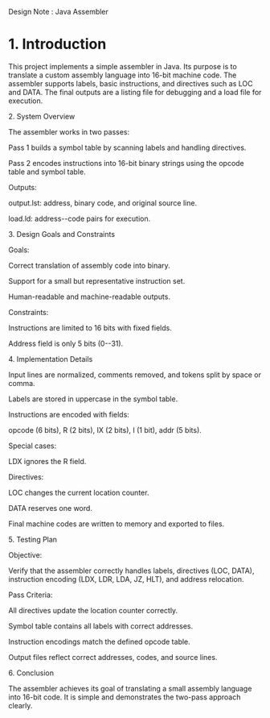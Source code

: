 Design Note : Java Assembler

# 1\. Introduction

This project implements a simple assembler in Java. Its purpose is to
translate a custom assembly language into 16-bit machine code. The
assembler supports labels, basic instructions, and directives such as
LOC and DATA. The final outputs are a listing file for debugging and a
load file for execution.

2\. System Overview

The assembler works in two passes:

Pass 1 builds a symbol table by scanning labels and handling directives.

Pass 2 encodes instructions into 16-bit binary strings using the opcode
table and symbol table.

Outputs:

output.lst: address, binary code, and original source line.

load.ld: address--code pairs for execution.

3\. Design Goals and Constraints

Goals:

Correct translation of assembly code into binary.

Support for a small but representative instruction set.

Human-readable and machine-readable outputs.

Constraints:

Instructions are limited to 16 bits with fixed fields.

Address field is only 5 bits (0--31).

4\. Implementation Details

Input lines are normalized, comments removed, and tokens split by
space or comma.

Labels are stored in uppercase in the symbol table.

Instructions are encoded with fields:

opcode (6 bits), R (2 bits), IX (2 bits), I (1 bit), addr (5 bits).

Special cases:

LDX ignores the R field.

Directives:

LOC changes the current location counter.

DATA reserves one word.

Final machine codes are written to memory and exported to files.

5\. Testing Plan

Objective:

Verify that the assembler correctly handles labels, directives (LOC,
DATA), instruction encoding (LDX, LDR, LDA, JZ, HLT), and address
relocation.

Pass Criteria:

All directives update the location counter correctly.

Symbol table contains all labels with correct addresses.

Instruction encodings match the defined opcode table.

Output files reflect correct addresses, codes, and source lines.

6\. Conclusion

The assembler achieves its goal of translating a small assembly language
into 16-bit code. It is simple and demonstrates the two-pass approach
clearly. 



